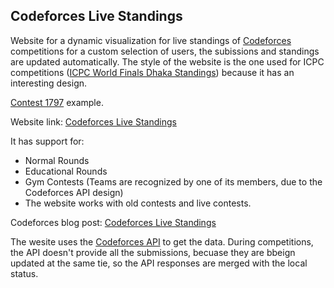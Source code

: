 
## Codeforces Live Standings

Website for a dynamic visualization for live standings of [Codeforces](https://codeforces.com) competitions for a custom selection of users, the subissions and standings are updated automatically. The style of the website is the one used for ICPC competitions ([ICPC World Finals Dhaka Standings](https://www.youtube.com/live/15Wyj_-PG9I?feature=share&t=10935)) because it has an interesting design.

[Contest 1797](https://codeforces-live-standings.vercel.app/contests/1797/standings?contestType=normal&handles=Maruzensky&handles=shell_wataru&handles=noahhb&handles=FedeNQ&handles=julianferres&handles=martins&handles=CodigoL&handles=Cegax&handles=MateoCV&handles=Graphter&handles=MrNachoX&handles=mc._cari&handles=Xc4l16r3&handles=gabmei) example.

Website link: [Codeforces Live Standings](codeforces-live-standings.vercel.app)

It has support for:

  - Normal Rounds
  - Educational Rounds
  - Gym Contests (Teams are recognized by one of its members, due to the Codeforces API design)
  - The website works with old contests and live contests.

Codeforces blog post: [Codeforces Live Standings](https://codeforces.com/blog/entry/114892)

The wesite uses the [Codeforces API](https://codeforces.com/apiHelp) to get the data. During competitions, the API doesn't provide all the submissions, becuase they are bbeign updated at the same tie, so the API responses are merged with the local status.